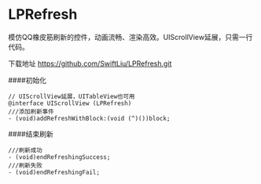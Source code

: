 # LPRefresh
模仿QQ橡皮筋刷新的控件，动画流畅、渲染高效。UIScrollView延展，只需一行代码。

下载地址 https://github.com/SwiftLiu/LPRefresh.git

####初始化
```objc 
// UIScrollView延展，UITableView也可用
@interface UIScrollView (LPRefresh)
///添加刷新事件
- (void)addRefreshWithBlock:(void (^)())block;
```
####结束刷新
```objc
///刷新成功
- (void)endRefreshingSuccess;
///刷新失败
- (void)endRefreshingFail;
```
